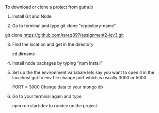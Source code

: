 To download or clone a project from guthub

1. Install Git and Node

2. Go to terminal and type git clone "repository-name"

  git clone https://github.com/tareq897/assignment2-lev3.git

3. Find the location and get in the directory

    cd dirname

4. Install node packages by typing "npm install"


5. Set up the the environment variabale lets say you want to open it in the localhost
    got to env file change port which is usually 3000 or 5000

    PORT = 3000
    Change data to your mongo db

6. Go to your terminal again and type 

     npm run start:dev to rundev on the project.

     
